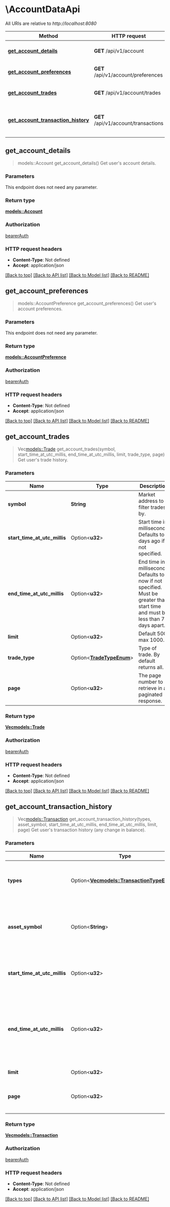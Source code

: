 # \AccountDataApi

All URIs are relative to *http://localhost:8080*

Method | HTTP request | Description
------------- | ------------- | -------------
[**get_account_details**](AccountDataApi.md#get_account_details) | **GET** /api/v1/account | Get user's account details.
[**get_account_preferences**](AccountDataApi.md#get_account_preferences) | **GET** /api/v1/account/preferences | Get user's account preferences.
[**get_account_trades**](AccountDataApi.md#get_account_trades) | **GET** /api/v1/account/trades | Get user's trade history.
[**get_account_transaction_history**](AccountDataApi.md#get_account_transaction_history) | **GET** /api/v1/account/transactions | Get user's transaction history (any change in balance).



## get_account_details

> models::Account get_account_details()
Get user's account details.

### Parameters

This endpoint does not need any parameter.

### Return type

[**models::Account**](Account.md)

### Authorization

[bearerAuth](../README.md#bearerAuth)

### HTTP request headers

- **Content-Type**: Not defined
- **Accept**: application/json

[[Back to top]](#) [[Back to API list]](../README.md#documentation-for-api-endpoints) [[Back to Model list]](../README.md#documentation-for-models) [[Back to README]](../README.md)


## get_account_preferences

> models::AccountPreference get_account_preferences()
Get user's account preferences.

### Parameters

This endpoint does not need any parameter.

### Return type

[**models::AccountPreference**](AccountPreference.md)

### Authorization

[bearerAuth](../README.md#bearerAuth)

### HTTP request headers

- **Content-Type**: Not defined
- **Accept**: application/json

[[Back to top]](#) [[Back to API list]](../README.md#documentation-for-api-endpoints) [[Back to Model list]](../README.md#documentation-for-models) [[Back to README]](../README.md)


## get_account_trades

> Vec<models::Trade> get_account_trades(symbol, start_time_at_utc_millis, end_time_at_utc_millis, limit, trade_type, page)
Get user's trade history.

### Parameters


Name | Type | Description  | Required | Notes
------------- | ------------- | ------------- | ------------- | -------------
**symbol** | **String** | Market address to filter trades by. | [required] |
**start_time_at_utc_millis** | Option<**u32**> | Start time in milliseconds. Defaults to 7 days ago if not specified. |  |
**end_time_at_utc_millis** | Option<**u32**> | End time in milliseconds. Defaults to now if not specified. Must be greater than start time and must be less than 7 days apart. |  |
**limit** | Option<**u32**> | Default 500; max 1000. |  |[default to 500]
**trade_type** | Option<[**TradeTypeEnum**](.md)> | Type of trade. By default returns all. |  |
**page** | Option<**u32**> | The page number to retrieve in a paginated response. |  |

### Return type

[**Vec<models::Trade>**](Trade.md)

### Authorization

[bearerAuth](../README.md#bearerAuth)

### HTTP request headers

- **Content-Type**: Not defined
- **Accept**: application/json

[[Back to top]](#) [[Back to API list]](../README.md#documentation-for-api-endpoints) [[Back to Model list]](../README.md#documentation-for-models) [[Back to README]](../README.md)


## get_account_transaction_history

> Vec<models::Transaction> get_account_transaction_history(types, asset_symbol, start_time_at_utc_millis, end_time_at_utc_millis, limit, page)
Get user's transaction history (any change in balance).

### Parameters


Name | Type | Description  | Required | Notes
------------- | ------------- | ------------- | ------------- | -------------
**types** | Option<[**Vec<models::TransactionTypeEnum>**](models::TransactionTypeEnum.md)> | Optional query parameter to filter transactions by type. |  |
**asset_symbol** | Option<**String**> | Optional query parameter to filter transactions by asset bank address. |  |
**start_time_at_utc_millis** | Option<**u32**> | Start time in milliseconds. Defaults to 7 days ago if not specified. |  |
**end_time_at_utc_millis** | Option<**u32**> | End time in milliseconds. Defaults to now if not specified. Must be greater than start time and must be less than 7 days apart. |  |
**limit** | Option<**u32**> | Default 500; max 1000. |  |[default to 500]
**page** | Option<**u32**> | The page number to retrieve in a paginated response. |  |

### Return type

[**Vec<models::Transaction>**](Transaction.md)

### Authorization

[bearerAuth](../README.md#bearerAuth)

### HTTP request headers

- **Content-Type**: Not defined
- **Accept**: application/json

[[Back to top]](#) [[Back to API list]](../README.md#documentation-for-api-endpoints) [[Back to Model list]](../README.md#documentation-for-models) [[Back to README]](../README.md)


